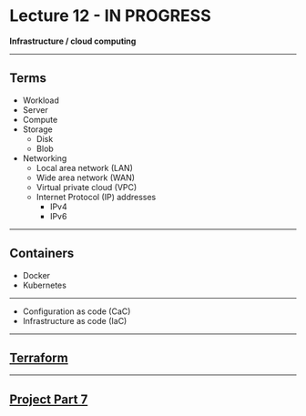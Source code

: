 # Lecture 12 - IN PROGRESS

**Infrastructure / cloud computing**

---

## Terms

- Workload
- Server
- Compute
- Storage
  - Disk
  - Blob
- Networking
  - Local area network (LAN)
  - Wide area network (WAN)
  - Virtual private cloud (VPC)
  - Internet Protocol (IP) addresses
    - IPv4
    - IPv6

---

## Containers

- Docker
- Kubernetes

---

- Configuration as code (CaC)
- Infrastructure as code (IaC)

---

## [Terraform](https://www.terraform.io/)

---

## [Project Part 7](../docs/project.md#part-7)
